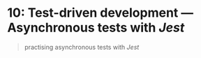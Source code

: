 # 10: Test-driven development &mdash; Asynchronous tests with *Jest*
> practising asynchronous tests with *Jest*

